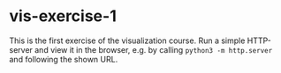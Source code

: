 # vis-exercise-1
This is the first exercise of the visualization course.
Run a simple HTTP-server and view it in the browser, e.g. by calling `python3 -m http.server` and following the shown URL.
